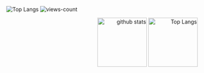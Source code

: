 ![Top Langs](https://github-readme-stats.vercel.app/api/top-langs/?username=Okakajp25&layout=compact)
![views-count](https://komarev.com/ghpvc/?username=Okakajp25&style=for-the-badge)
<p align="right"> 
  <img alt="github stats" height="130px" src="https://github-readme-stats.vercel.app/api?username=Okakajp25&theme=merko&show_icons=ture&count_private=true" />
  <img alt="Top Langs" height="130px" src="https://github-readme-stats.vercel.app/api/top-langs/?username=Okakajp25&theme=merko&show_icons=ture" />
</p>
